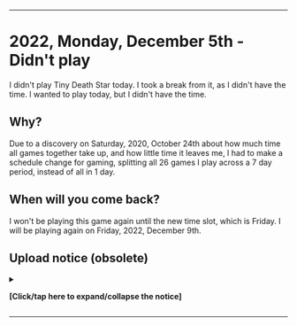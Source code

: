 
***

# 2022, Monday, December 5th - Didn't play

I didn't play Tiny Death Star today. I took a break from it, as I didn't have the time. I wanted to play today, but I didn't have the time.

## Why?

Due to a discovery on Saturday, 2020, October 24th about how much time all games together take up, and how little time it leaves me, I had to make a schedule change for gaming, splitting all 26 games I play across a 7 day period, instead of all in 1 day.

## When will you come back?

I won't be playing this game again until the new time slot, which is Friday. I will be playing again on Friday, 2022, December 9th.

## Upload notice (obsolete)

<details><summary><p lang="en"><b>[Click/tap here to expand/collapse the notice]</b></p></summary>

**This notice will be removed on 2023, January 1st**

Starting with a decision on 2022, Thursday, July 21st, I will no longer be uploading Git-image part A files to GitHub on a daily/weekly basis. I am making a transition. Images from 2022 July 29th and onward will not be uploaded here.

This decision was overturned on 2022, Wednesday, October 12th. I regained access to the data, and uploaded it on 2022 October 21st. Things will go back to normal here.

</details>

***
